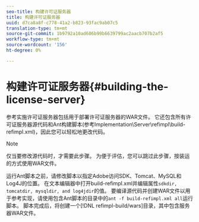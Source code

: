 ```yaml
---
seo-title: 构建许可证服务器
title: 构建许可证服务器
uuid: d7ca8a8f-c778-41a2-b823-93fac9ab07c5
translation-type: tm+mt
source-git-commit: 1b9792a10ad606b99b6639799ac2aacb707b2af5
workflow-type: tm+mt
source-wordcount: '156'
ht-degree: 0%

---
```



# 构建许可证服务器{#building-the-license-server}

参考实施许可证服务器包括用于部署许可证服务器的WAR文件。 它还包含所有许可证服务器源代码和Ant构建脚本(参考Implementation\Server\refimpl\build-refimpl.xml)，因此您可以轻松地更改代码。

>[!NOTE]
>
>仅当要修改源代码时，才需要此步骤。 为便于评估，您可以跳过此步骤，按装运的方式使用WAR文件。

运行Ant脚本之前，请修改脚本以指定Adobe访问SDK、Tomcat、MySQL和Log4J的位置。 在文本编辑器中打开build-refimpl.xml并编辑属性`sdkdir, tomcatdir, mysqldir, and log4jdir`的值。 要编译源代码并创建WAR文件以用于参考实现，请使用包含Ant脚本的目录中的`ant -f build-refimpl.xml all`运行脚本。 脚本完成后，将创建一个[!DNL refimpl-build/wars]目录，其中包含服务器WAR文件。
